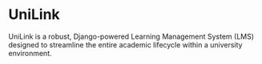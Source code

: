 # UniLink
UniLink is a robust, Django-powered Learning Management System (LMS) designed to streamline the entire academic lifecycle within a university environment.
